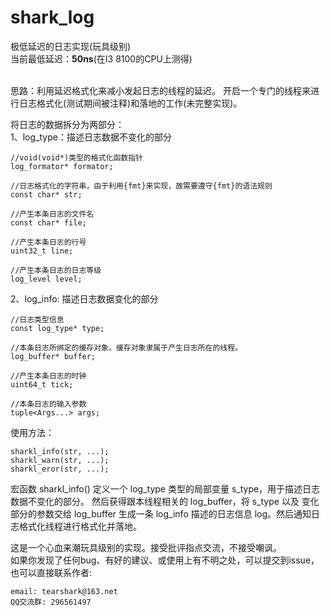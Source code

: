 # shark_log
极低延迟的日志实现(玩具级别)<br>
当前最低延迟：**50ns**(在I3 8100的CPU上测得)<br>
<br>

思路：利用延迟格式化来减小发起日志的线程的延迟。
开启一个专门的线程来进行日志格式化(测试期间被注释)和落地的工作(未完整实现)。<br>

将日志的数据拆分为两部分：<br>
1、log_type：描述日志数据不变化的部分<br>

    //void(void*)类型的格式化函数指针
    log_formator* formator;
    
    //日志格式化的字符串，由于利用{fmt}来实现，故需要遵守{fmt}的语法规则
    const char* str;

    //产生本条日志的文件名
    const char* file;

    //产生本条日志的行号
    uint32_t line;

    //产生本条日志的日志等级
    log_level level;

2、log_info: 描述日志数据变化的部分<br>

    //日志类型信息
    const log_type* type;

    //本条日志所绑定的缓存对象。缓存对象隶属于产生日志所在的线程。
    log_buffer* buffer;

    //产生本条日志的时钟
    uint64_t tick;

    //本条日志的输入参数
    tuple<Args...> args;

使用方法：

    sharkl_info(str, ...);
    sharkl_warn(str, ...);
    sharkl_eror(str, ...);

宏函数 sharkl_info() 定义一个 log_type 类型的局部变量 s_type，用于描述日志数据不变化的部分。
然后获得跟本线程相关的 log_buffer，将 s_type 以及 变化部分的参数交给 log_buffer
生成一条 log_info 描述的日志信息 log。然后通知日志格式化线程进行格式化并落地。<br>

这是一个心血来潮玩具级别的实现。接受批评指点交流，不接受嘲讽。<br>
如果你发现了任何bug、有好的建议、或使用上有不明之处，可以提交到issue，也可以直接联系作者:
    
    email: tearshark@163.net
    QQ交流群: 296561497

